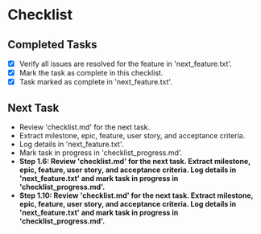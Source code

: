 # Checklist

## Completed Tasks
- [x] Verify all issues are resolved for the feature in 'next_feature.txt'.
- [x] Mark the task as complete in this checklist.
- [x] Task marked as complete in 'next_feature.txt'.

## Next Task
- Review 'checklist.md' for the next task.
- Extract milestone, epic, feature, user story, and acceptance criteria.
- Log details in 'next_feature.txt'.
- Mark task in progress in 'checklist_progress.md'.
- **Step 1.6: Review 'checklist.md' for the next task. Extract milestone, epic, feature, user story, and acceptance criteria. Log details in 'next_feature.txt' and mark task in progress in 'checklist_progress.md'.**
- **Step 1.10: Review 'checklist.md' for the next task. Extract milestone, epic, feature, user story, and acceptance criteria. Log details in 'next_feature.txt' and mark task in progress in 'checklist_progress.md'.**
